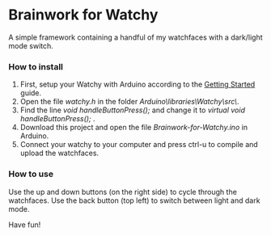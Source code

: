 
# Brainwork for Watchy

A simple framework containing a handful of my watchfaces with a dark/light mode switch.

### How to install

1. First, setup your Watchy with Arduino according to the [Getting Started](https://watchy.sqfmi.com/docs/getting-started) guide.
2. Open the file *watchy.h* in the folder *Arduino\\libraries\\Watchy\\src\\*.
3. Find the line *void handleButtonPress();* and change it to *virtual void handleButtonPress();* .
4. Download this project and open the file *Brainwork-for-Watchy.ino* in Arduino.
5. Connect your watchy to your computer and press ctrl-u to compile and upload the watchfaces.

### How to use

Use the up and down buttons (on the right side) to cycle through the watchfaces. Use the back button (top left) to switch between light and dark mode.

Have fun!
